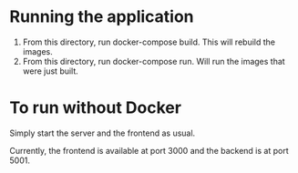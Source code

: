 # Running the application
1. From this directory, run docker-compose build. This will rebuild the images.
2. From this directory, run docker-compose run. Will run the images that were just built.

# To run without Docker
Simply start the server and the frontend as usual.

Currently, the frontend is available at port 3000 and the backend is at port 5001.
